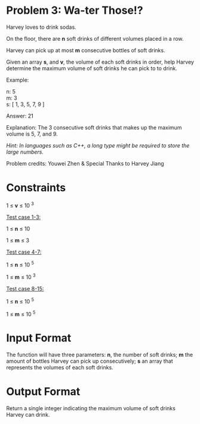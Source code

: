 # Problem 3: Wa-ter Those!?

Harvey loves to drink sodas. 

On the floor, there are **n** soft drinks of different volumes placed in a row.

Harvey can pick up at most **m** consecutive bottles of soft drinks. 

Given an array **s**, and **v**, the volume  of each soft drinks in order, help Harvey determine the maximum volume of soft drinks he can pick to to drink.

Example:

n: 5<br>
m: 3<br>
s: [ 1, 3, 5, 7, 9 ]

Answer: 21

Explanation: The 3 consecutive soft drinks that makes up the maximum volume is 5, 7, and 9.

*Hint: In languages such as C++, a long type might be required to store the large numbers.*

Problem credits: Youwei Zhen & Special Thanks to Harvey Jiang

# Constraints

1 $\leq$ **v** $\leq$ 10 <sup>3</sup>

<u>Test case 1-3:</u> 

1 $\leq$ **n** $\leq$ 10

1 $\leq$ **m** $\leq$ 3

<u>Test case 4-7:</u>

1 $\leq$ **n** $\leq$ 10 <sup>5</sup>

1 $\leq$ **m** $\leq$ 10 <sup>3</sup>

<u>Test case 8-15:</u>

1 $\leq$ **n** $\leq$ 10 <sup>5</sup>

1 $\leq$ **m** $\leq$ 10 <sup>5</sup>

# Input Format
The function will have three parameters: **n**, the number of soft drinks; **m** the amount of bottles Harvey can pick up consecutively; **s** an array that represents the volumes of each soft drinks.


# Output Format
Return a single integer indicating the maximum volume of soft drinks Harvey can drink.